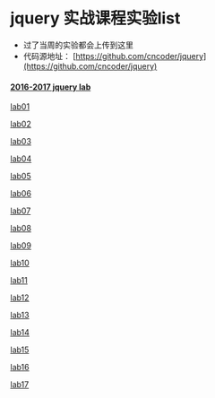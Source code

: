 # jquery 实战课程实验list

* 过了当周的实验都会上传到这里
* 代码源地址： [https://github.com/cncoder/jquery](https://github.com/cncoder/jquery)

#### [2016-2017 jquery lab](https://yicodes.com/jquery/)

[lab01](https://yicodes.com/jquery/lab01.htm)

[lab02](https://yicodes.com/jquery/lab02.htm)

[lab03](https://yicodes.com/jquery/lab03.htm)

[lab04](https://yicodes.com/jquery/lab04.htm)

[lab05](https://yicodes.com/jquery/lab05.htm)

[lab06](https://yicodes.com/jquery/lab06.htm)

[lab07](https://yicodes.com/jquery/lab07.htm)

[lab08](https://yicodes.com/jquery/lab08.htm)

[lab09](https://yicodes.com/jquery/lab09.htm)

[lab10](https://yicodes.com/jquery/lab10.htm)

[lab11](https://yicodes.com/jquery/lab11.htm)

[lab12](https://yicodes.com/jquery/lab12.htm)

[lab13](https://yicodes.com/jquery/lab13.htm)

[lab14](https://yicodes.com/jquery/lab14.htm)

[lab15](https://yicodes.com/jquery/lab15.htm)

[lab16](https://yicodes.com/jquery/lab16.htm)

[lab17](https://yicodes.com/jquery/lab17.htm)
